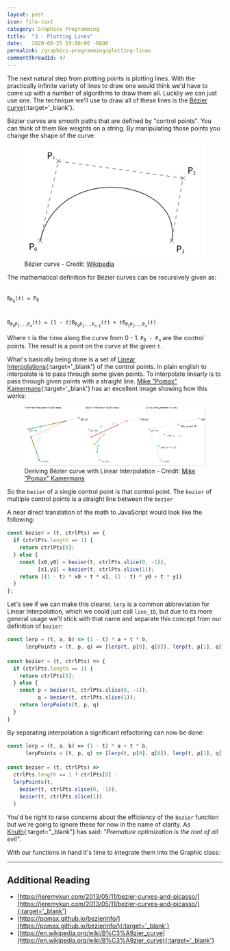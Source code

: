 ```yaml
---
layout: post
icon: file-text
category: Graphics Programming
title:  "3 - Plotting Lines"
date:   2020-08-25 19:00:00 -0600
permalink: /graphics-programming/plotting-lines
commentThreadId: 47
---
```


The next natural step from plotting points is plotting lines. With the practically infinite
variety of lines to draw one would think we'd have to come up with a number of algorithms to
draw them all. Luckily we can just use one. The technique we'll use to draw all of these lines
is the [Bézier curve](https://en.wikipedia.org/wiki/B%C3%A9zier_curve){:target='_blank'}.

Bézier curves are smooth paths that are defined by "control points". You can think of
them like weights on a string. By manipulating those points you change the shape of the curve:

<figure>
    <img src="/media-library/graphics-programming/bezier-curve-wikipedia.svg" alt="Bézier curve">
    <figcaption>Bézier curve - Credit: <a href="https://en.wikipedia.org/wiki/B%C3%A9zier_curve" target="_blank">Wikipedia</a></figcaption>
</figure>

The mathematical definition for Bézier curves can be recursively given as:

<code>
B<sub>P<sub>0</sub></sub>(<em>t</em>) = P<sub>0</sub>
<br>
B<sub>P<sub>0</sub>P<sub>1</sub>...P<sub><em>n</em></sub></sub>(<em>t</em>) = (1 - <em>t</em>)B<sub>P<sub>0</sub>P<sub>1</sub>...P<sub><em>n</em>-1</sub></sub>(<em>t</em>) + <em>t</em>B<sub>P<sub>1</sub>P<sub>2</sub>...P<sub><em>n</em></sub></sub>(<em>t</em>)
</code>

Where `t` is the `t`ime along the curve from 0 - 1. <code>P<sub>0</sub>&nbsp;-&nbsp;P<sub>n</sub></code> are the control points.
The result is a point on the curve at the given `t`.

What's basically being done is a set of [Linear Interpolations](https://en.wikipedia.org/wiki/Linear_interpolation){:target='_blank'}
of the control points. In plain english to interpolate is to pass through some given points. To interpolate linearly is to pass through given points with a straight line.
[Mike "Pomax" Kamermans](https://twitter.com/TheRealPomax){:target='_blank'} has an excellent image showing how this works:

<figure>
    <img src='/media-library/graphics-programming/bezier-lerp.png' alt='Deriving Bézier curve with Linear Interpolation'>
    <figcaption>Deriving Bézier curve with Linear Interpolation - Credit: <a href="https://pomax.github.io/bezierinfo/#whatis" target="_blank">Mike "Pomax" Kamermans</a></figcaption>
</figure>

So the `bezier` of a single control point is that control point. The `bezier` of multiple
control points is a straight line between the `bezier`


A near direct translation of the math to JavaScript would look like the following:

```js
const bezier = (t, ctrlPts) => {
  if (ctrlPts.length == 1) {
    return ctrlPts[0];
  } else {
    const [x0,y0] = bezier(t, ctrlPts.slice(0, -1)),
          [x1,y1] = bezier(t, ctrlPts.slice(1));
    return [(1 - t) * x0 + t * x1, (1 - t) * y0 + t * y1]
  }
};
```






Let's see if we can make this clearer. `lerp` is a common abbreviation for Linear Interpolation,
which we could just call `line_1D`, but due to its more general usage we'll stick with that name
and separate this concept from our definition of `bezier`:

```js
const lerp = (t, a, b) => (1 - t) * a + t * b,
      lerpPoints = (t, p, q) => [lerp(t, p[0], q[0]), lerp(t, p[1], q[1])]

const bezier = (t, ctrlPts) => {
  if (ctrlPts.length == 1) {
    return ctrlPts[0];
  } else {
    const p = bezier(t, ctrlPts.slice(0, -1)),
          q = bezier(t, ctrlPts.slice(1));
    return lerpPoints(t, p, q)
  }
}
```

By separating interpolation a significant refactoring can now be done:

```js
const lerp = (t, a, b) => (1 - t) * a + t * b,
      lerpPoints = (t, p, q) => [lerp(t, p[0], q[0]), lerp(t, p[1], q[1])]

const bezier = (t, ctrlPts) =>
  ctrlPts.length == 1 ? ctrlPts[0] :
  lerpPoints(t,
    bezier(t, ctrlPts.slice(0, -1)),
    bezier(t, ctrlPts.slice(1))
  )
```

You'd be right to raise concerns about the efficiency of the `bezier` function but we're going to ignore
these for now in the name of clarity. As [Knuth](https://en.wikipedia.org/wiki/Donald_Knuth){:target="_blank"} has said:
<em>"Premature optimization is the root of all evil"</em>.

With our functions in hand it's time to integrate them into the Graphic class:

<!--
Introduction `zipWith` can abstract `lerpPoints` even more:

`zipWith` combines two arrays `xs` and `ys` into a single array by using `fn` on each corresponding element pairs, like a zipper (hence the name).

```js
      zipWith = (xs, ys, fn) => xs.map((n,i) => fn(n, ys[i])), 
```

```js
const lerp = ({t, a, b}) => (1 - t) * a + t * b,
      lerpPoints = ({t, p0:[x0, y0], p1:[x1, y1]}) => [lerp({t, a:x0, b:x1}), lerp({t, a:y0, b:y1})]

const bezier = ({ctrlPts, t}) =>
    ctrlPts.length == 0 ? [0, 0] :
    ctrlPts.length == 1 ? ctrlPts[0] :
    lerpPoints({t,
      p0: bezier({ctrlPts: ctrlPts.slice(0, -1), t}),
      p1: bezier({ctrlPts: ctrlPts.slice(1), t})
    });

// Graphic.js
class Graphic {
  ...
  plotBezier({t, ctrlPts, c}){
      const step = 0.1
      for(let i = 0; i < t; i += step) {
          const [x,y] = bezier({ctrlPts, t})
          this.plot({x, y, c})
      }
  }
  ...
}
```

For consistency the functions are updated to utilize named parameters.


https://codepen.io/mlhaufe/pen/MWaZoqp?editors=1010
https://github.com/hrldcpr/Bezier.hs/blob/master/Bezier.hs
-->
---

## Additional Reading

* [https://jeremykun.com/2013/05/11/bezier-curves-and-picasso/](https://jeremykun.com/2013/05/11/bezier-curves-and-picasso/){:target='_blank'}
* [https://pomax.github.io/bezierinfo/](https://pomax.github.io/bezierinfo/){:target='_blank'}
* [https://en.wikipedia.org/wiki/B%C3%A9zier_curve](https://en.wikipedia.org/wiki/B%C3%A9zier_curve){:target='_blank'}
